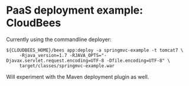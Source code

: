 # PaaS deployment example: CloudBees

Currently using the commandline deployer:

    ${CLOUDBEES_HOME}/bees app:deploy -a springmvc-example -t tomcat7 \
         -Rjava_version=1.7 -RJAVA_OPTS="-Djavax.servlet.request.encoding=UTF-8 -Dfile.encoding=UTF-8" \
         target/classes/springmvc-example.war

Will experiment with the Maven deployment plugin as well.

